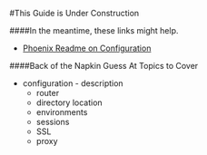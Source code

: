 #This Guide is Under Construction

####In the meantime, these links might help.

- [Phoenix Readme on Configuration](https://github.com/phoenixframework/phoenix#configuration)

####Back of the Napkin Guess At Topics to Cover

- configuration - description
  - router
  - directory location
  - environments
  - sessions
  - SSL
  - proxy
